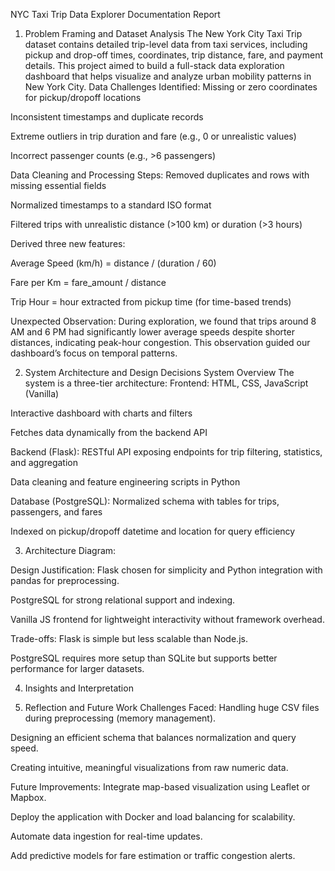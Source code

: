 NYC Taxi Trip Data Explorer Documentation Report
1. Problem Framing and Dataset Analysis
The New York City Taxi Trip dataset contains detailed trip-level data from taxi services, including pickup and drop-off times, coordinates, trip distance, fare, and payment details. This project aimed to build a full-stack data exploration dashboard that helps visualize and analyze urban mobility patterns in New York City.
Data Challenges Identified:
Missing or zero coordinates for pickup/dropoff locations


Inconsistent timestamps and duplicate records


Extreme outliers in trip duration and fare (e.g., 0 or unrealistic values)


Incorrect passenger counts (e.g., >6 passengers)

Data Cleaning and Processing Steps:
Removed duplicates and rows with missing essential fields


Normalized timestamps to a standard ISO format


Filtered trips with unrealistic distance (>100 km) or duration (>3 hours)


Derived three new features:


Average Speed (km/h) = distance / (duration / 60)


Fare per Km = fare_amount / distance


Trip Hour = hour extracted from pickup time (for time-based trends)


Unexpected Observation:
 During exploration, we found that trips around 8 AM and 6 PM had significantly lower average speeds despite shorter distances, indicating peak-hour congestion. This observation guided our dashboard’s focus on temporal patterns.
   
2. System Architecture and Design Decisions
System Overview
The system is a three-tier architecture:
Frontend:
HTML, CSS, JavaScript (Vanilla)


Interactive dashboard with charts and filters


Fetches data dynamically from the backend API


Backend (Flask):
RESTful API exposing endpoints for trip filtering, statistics, and aggregation


Data cleaning and feature engineering scripts in Python


Database (PostgreSQL):
Normalized schema with tables for trips, passengers, and fares


Indexed on pickup/dropoff datetime and location for query efficiency


3. Architecture Diagram:


Design Justification:
Flask chosen for simplicity and Python integration with pandas for preprocessing.


PostgreSQL for strong relational support and indexing.


Vanilla JS frontend for lightweight interactivity without framework overhead.


Trade-offs:
Flask is simple but less scalable than Node.js.


PostgreSQL requires more setup than SQLite but supports better performance for larger datasets.


4. Insights and Interpretation




5. Reflection and Future Work
Challenges Faced:
Handling huge CSV files during preprocessing (memory management).


Designing an efficient schema that balances normalization and query speed.


Creating intuitive, meaningful visualizations from raw numeric data.


Future Improvements:
Integrate map-based visualization using Leaflet or Mapbox.


Deploy the application with Docker and load balancing for scalability.


Automate data ingestion for real-time updates.


Add predictive models for fare estimation or traffic congestion alerts.
